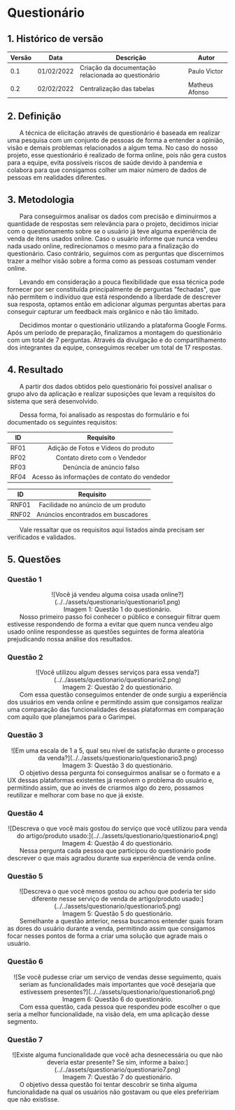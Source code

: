 # Questionário

## 1. Histórico de versão

<center>

| Versão | Data       | Descrição                                           | Autor        |
| ------ | ---------- | --------------------------------------------------- | ------------ |
| 0.1    | 01/02/2022 | Criação da documentação relacionada ao questionário | Paulo Victor |
| 0.2    | 02/02/2022 | Centralização das tabelas | Matheus Afonso |

</center>

## 2. Definição

&emsp;&emsp;A técnica de elicitação através de questionário é baseada em realizar uma pesquisa com um conjunto de pessoas de forma a entender a opinião, visão e demais problemas relacionados a algum tema. No caso do nosso projeto, esse questionário é realizado de forma online, pois não gera custos para a equipe, evita possíveis riscos de saúde devido à pandemia e colabora para que consigamos colher um maior número de dados de pessoas em realidades diferentes.

## 3. Metodologia

&emsp;&emsp;Para conseguirmos analisar os dados com precisão e diminuirmos a quantidade de respostas sem relevância para o projeto, decidimos iniciar com o questionamento sobre se o usuário já teve alguma experiência de venda de itens usados online. Caso o usuário informe que nunca vendeu nada usado online, redirecionamos o mesmo para a finalização do questionário. Caso contrário, seguimos com as perguntas que discernimos trazer a melhor visão sobre a forma como as pessoas costumam vender online.

&emsp;&emsp;Levando em consideração a pouca flexibilidade que essa técnica pode fornecer por ser constituída principalmente de perguntas "fechadas", que não permitem o indivíduo que está respondendo a liberdade de descrever sua resposta, optamos então em adicionar algumas perguntas abertas para conseguir capturar um feedback mais orgânico e não tão limitado.

&emsp;&emsp;Decidimos montar o questionário utilizando a plataforma Google Forms. Após um período de preparação, finalizamos a montagem do questionário com um total de 7 perguntas. Através da divulgação e do compartilhamento dos integrantes da equipe, conseguimos receber um total de 17 respostas.

## 4. Resultado

&emsp;&emsp;A partir dos dados obtidos pelo questionário foi possível analisar o grupo alvo da aplicação e realizar suposições que levam a requisitos do sistema que será desenvolvido.

&emsp;&emsp;Dessa forma, foi analisado as respostas do formulário e foi documentado os seguintes requisitos:

<center>

|  ID  |                  Requisito                   |
| :--: | :------------------------------------------: |
| RF01 |     Adição de Fotos e Vídeos do produto      |
| RF02 |        Contato direto com o Vendedor         |
| RF03 |          Denúncia de anúncio falso           |
| RF04 | Acesso às informações de contato do vendedor |

|  ID   |              Requisito              |
| :---: | :---------------------------------: |
| RNF01 | Facilidade no anúncio de um produto |
| RNF02 | Anúncios encontrados em buscadores  |

</center>

&emsp;&emsp;Vale ressaltar que os requisitos aqui listados ainda precisam ser verificados e validados.

## 5. Questões

### Questão 1

<center>
![Você já vendeu alguma coisa usada online?](../../assets/questionario/questionario1.png)

<figcaption>Imagem 1: Questão 1 do questionário.</figcaption>
</center>
&emsp;&emsp;Nosso primeiro passo foi conhecer o público e conseguir filtrar quem estivesse respondendo de forma a evitar que quem nunca vendeu algo usado online respondesse as questões seguintes de forma aleatória prejudicando nossa análise dos resultados.

### Questão 2

<center>
![Você utilizou algum desses serviços para essa venda?](../../assets/questionario/questionario2.png)

<figcaption>Imagem 2: Questão 2 do questionário.</figcaption>
</center>
&emsp;&emsp;Com essa questão conseguimos entender de onde surgiu a experiência dos usuários em venda online e permitindo assim que consigamos realizar uma comparação das funcionalidades dessas plataformas em comparação com aquilo que planejamos para o Garimpei.

### Questão 3

<center>
![Em uma escala de 1 a 5, qual seu nível de satisfação durante o processo da venda?](../../assets/questionario/questionario3.png)

<figcaption>Imagem 3: Questão 3 do questionário.</figcaption>
</center>
&emsp;&emsp;O objetivo dessa pergunta foi conseguirmos analisar se o formato e a UX dessas plataformas existentes já resolvem o problema do usuário e, permitindo assim, que ao invés de criarmos algo do zero, possamos reutilizar e melhorar com base no que já existe.

### Questão 4

<center>
![Descreva o que você mais gostou do serviço que você utilizou para venda do artigo/produto usado:](../../assets/questionario/questionario4.png)

<figcaption>Imagem 4: Questão 4 do questionário.</figcaption>
</center>
&emsp;&emsp;Nessa pergunta cada pessoa que participou do questionário pode descrever o que mais agradou durante sua experiência de venda online.

### Questão 5

<center>
![Descreva o que você menos gostou ou achou que poderia ter sido diferente nesse serviço de venda de artigo/produto usado:](../../assets/questionario/questionario5.png)

<figcaption>Imagem 5: Questão 5 do questionário.</figcaption>
</center>
&emsp;&emsp;Semelhante a questão anterior, nessa buscamos entender quais foram as dores do usuário durante a venda, permitindo assim que consigamos focar nesses pontos de forma a criar uma solução que agrade mais o usuário.

### Questão 6

<center>
![Se você pudesse criar um serviço de vendas desse seguimento, quais seriam as funcionalidades mais importantes que você desejaria que estivessem presentes?](../../assets/questionario/questionario6.png)

<figcaption>Imagem 6: Questão 6 do questionário.</figcaption>
</center>
&emsp;&emsp;Com essa questão, cada pessoa que respondeu pode escolher o que seria a melhor funcionalidade, na visão dela, em uma aplicação desse segmento.

### Questão 7

<center>
![Existe alguma funcionalidade que você acha desnecessária ou que não deveria estar presente? Se sim, informe a baixo:](../../assets/questionario/questionario7.png)

<figcaption>Imagem 7: Questão 7 do questionário.</figcaption>
</center>
&emsp;&emsp;O objetivo dessa questão foi tentar descobrir se tinha alguma funcionalidade na qual os usuários não gostavam ou que eles prefeririam que não existisse.
